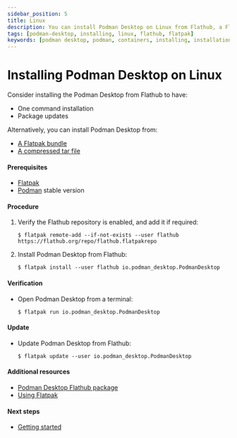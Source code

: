 ```yaml
---
sidebar_position: 5
title: Linux
description: You can install Podman Desktop on Linux from Flathub, a Flatpak bundle, or a ZIP archive.
tags: [podman-desktop, installing, linux, flathub, flatpak]
keywords: [podman desktop, podman, containers, installing, installation, linux, flathub, flatpak]
---
```


# Installing Podman Desktop on Linux

Consider installing the Podman Desktop from Flathub to have:

* One command installation
* Package updates

Alternatively, you can install Podman Desktop from:

* [A Flatpak bundle](./linux-install/installing-podman-desktop-from-a-flatpak-bundle)
* [A compressed tar file](linux-install/installing-podman-desktop-from-a-compressed-tar-file)

#### Prerequisites

* [Flatpak](https://flatpak.org/setup/)
* [Podman](https://podman.io/whatis.html) stable version

#### Procedure

1. Verify the Flathub repository is enabled, and add it if required:

    ```shell-session
    $ flatpak remote-add --if-not-exists --user flathub https://flathub.org/repo/flathub.flatpakrepo
    ```

2. Install Podman Desktop from Flathub:

    ```shell-session
    $ flatpak install --user flathub io.podman_desktop.PodmanDesktop
    ```

#### Verification

* Open Podman Desktop from a terminal:

  ```shell-session
  $ flatpak run io.podman_desktop.PodmanDesktop
  ```

#### Update

* Update Podman Desktop from Flathub:

  ```shell-session
  $ flatpak update --user io.podman_desktop.PodmanDesktop
  ```

#### Additional resources

* [Podman Desktop Flathub package](https://flathub.org/apps/details/io.podman_desktop.PodmanDesktop)
* [Using Flatpak](https://docs.flatpak.org/en/latest/using-flatpak.html)

#### Next steps

* [Getting started](../getting-started/getting-started)
